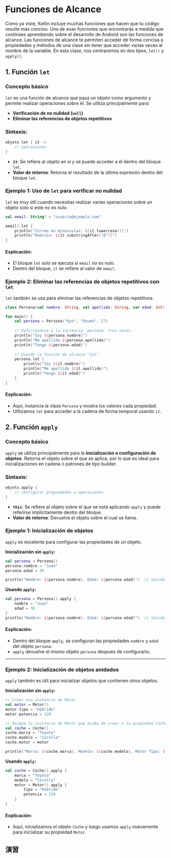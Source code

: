 # Funciones de Alcance

Como ya viste, Kotlin incluye muchas funciones que hacen que tu código resulte más conciso.
Una de esas funciones que encontrarás a medida que continúes aprendiendo sobre el desarrollo de Android son las funciones de alcance. Las funciones de alcance te permiten acceder de forma concisa a propiedades y métodos de una clase sin tener que acceder varias veces al nombre de la variable.
En esta clase, nos centraremos en dos tipos, `let()` y `apply()`.

## **1. Función `let`**

### **Concepto básico**

`let` es una función de alcance que pasa un objeto como argumento y permite realizar operaciones sobre él. Se utiliza principalmente para:
- **Verificación de no nulidad (`null`)**
- **Eliminar las referencias de objetos repetitivos**

### **Sintaxis:**
```kotlin
objeto.let { it -> 
    // operaciones
}
```
- **`it`**: Se refiere al objeto en sí y se puede acceder a él dentro del bloque `let`.
- **Valor de retorno**: Retorna el resultado de la última expresión dentro del bloque `let`.

### **Ejemplo 1: Uso de `let` para verificar no nulidad**
`let` es muy útil cuando necesitas realizar varias operaciones sobre un objeto solo si este no es nulo.
```kotlin
val email: String? = "usuario@ejemplo.com"

email?.let {
    println("Correo en minúsculas: ${it.lowercase()}")
    println("Dominio: ${it.substringAfter("@")}")
}
```
#### **Explicación:**
- El bloque `let` solo se ejecuta si `email` no es nulo.
- Dentro del bloque, `it` se refiere al valor de `email`.

### **Ejemplo 2: Eliminar las referencias de objetos repetitivos con `let`**
`let` también se usa para eliminar las referencias de objetos repetitivos.
```kotlin
class Persona(val nombre: String, val apellido: String, var edad: Int)

fun main() {
    val persona = Persona("Kyo", "Onuma", 27)
    
    // Refiriéndose a la instancia `persona` tres veces.
    println("Soy ${persona.nombre}")
    println("Me apellido ${persona.apellido}")
    println("Tengo ${persona.edad}")
    
    // Usando la función de alcance "let"
    persona.let {
        println("Soy ${it.nombre}")
        println("Me apellido ${it.apellido}")
        println("Tengo ${it.edad}")        
    }
}
```
#### **Explicación:**
- Aquí, instancia la clase `Persona` y mostra los valores cada propiedad.
- Utilizamos `let` para acceder a la cadena de forma temporal usando `it`.

## **2. Función `apply`**
### **Concepto básico**
`apply` se utiliza principalmente para la **inicialización o configuración de objetos**. Retorna el objeto sobre el que se aplica, por lo que es ideal para inicializaciones en cadena o patrones de tipo builder.

### **Sintaxis:**
```kotlin
objeto.apply {
    // configurar propiedades u operaciones
}
```
- **`this`**: Se refiere al objeto sobre el que se está aplicando `apply` y puede referirse implícitamente dentro del bloque.
- **Valor de retorno**: Devuelve el objeto sobre el cual se llama.

### **Ejemplo 1: Inicialización de objetos**
`apply` es excelente para configurar las propiedades de un objeto.

**Inicialización sin `apply`:**
```kotlin
val persona = Persona()
persona.nombre = "Juan"
persona.edad = 30

println("Nombre: ${persona.nombre}, Edad: ${persona.edad}")  // Salida: Nombre: Juan, Edad: 30
```
**Usando `apply`:**
```kotlin
val persona = Persona().apply {
    nombre = "Juan"
    edad = 30
}
println("Nombre: ${persona.nombre}, Edad: ${persona.edad}")  // Salida: Nombre: Juan, Edad: 30
```
#### **Explicación:**
- Dentro del bloque `apply`, se configuran las propiedades `nombre` y `edad` del objeto `persona`.
- `apply` devuelve el mismo objeto `persona` después de configurarlo.

---

### **Ejemplo 2: Inicialización de objetos anidados**
`apply` también es útil para inicializar objetos que contienen otros objetos.

**Inicialización sin `apply`:**
```kotlin
// Crear una instancia de Motor
val motor = Motor()
motor.tipo = "Híbrido"
motor.potencia = 120

// Asigna la instancia de Motor que acaba de crear a la propiedad Coche
val coche = Coche()
coche.marca = "Toyota"
coche.modelo = "Corolla"
coche.motor = motor

println("Marca: ${coche.marca}, Modelo: ${coche.modelo}, Motor Tipo: ${coche.motor.tipo}, Motor Potencia: ${coche.motor.potencia}")
```
**Usando `apply`:**
```kotlin
val coche = Coche().apply {
    marca = "Toyota"
    modelo = "Corolla"
    motor = Motor().apply {
        tipo = "Híbrido"
        potencia = 120
    }
}
```
#### **Explicación:**
- Aquí, inicializamos el objeto `Coche` y luego usamos `apply` nuevamente para inicializar su propiedad `Motor`.

## 演習
